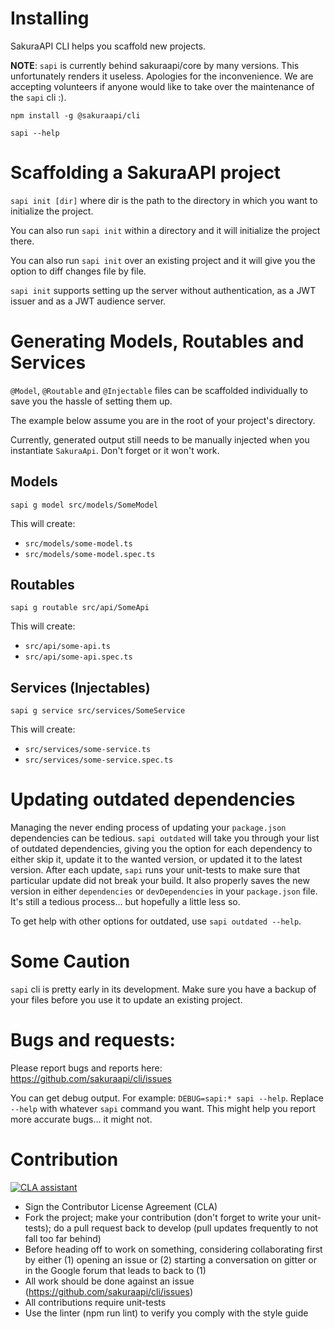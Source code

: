 # Installing

SakuraAPI CLI helps you scaffold new projects.

__NOTE__: `sapi` is currently behind sakuraapi/core by many versions. This unfortunately renders it useless. Apologies for the inconvenience. We are accepting volunteers if anyone would like to take over the maintenance of the `sapi` cli :).

`npm install -g @sakuraapi/cli`

`sapi --help`

# Scaffolding a SakuraAPI project

`sapi init [dir]` where dir is the path to the directory in which you want to initialize the project.

You can also run `sapi init` within a directory and it will initialize the project there.

You can also run `sapi init` over an existing project and it will give you the option to diff changes file by file.

`sapi init` supports setting up the server without authentication, as a JWT issuer and as a JWT audience server.

# Generating Models, Routables and Services
`@Model`, `@Routable` and `@Injectable` files can be scaffolded individually to save you the hassle of setting them up.

The example below assume you are in the root of your project's directory.

Currently, generated output still needs to be manually injected when you instantiate `SakuraApi`. Don't forget or it won't work.

## Models
`sapi g model src/models/SomeModel`

This will create:

* `src/models/some-model.ts`
* `src/models/some-model.spec.ts`

## Routables
`sapi g routable src/api/SomeApi`

This will create:

* `src/api/some-api.ts`
* `src/api/some-api.spec.ts`

## Services (Injectables)

`sapi g service src/services/SomeService`

This will create:

* `src/services/some-service.ts`
* `src/services/some-service.spec.ts`


# Updating outdated dependencies
Managing the never ending process of updating your `package.json` dependencies can be tedious. `sapi outdated` will take you through your list of outdated dependencies, giving you the option for each dependency to either skip it, update it to the wanted version, or updated it to the latest version. After each update, `sapi` runs your unit-tests to make sure that particular update did not break your build. It also properly saves the new version in either `dependencies` or `devDependencies` in your `package.json` file. It's still a tedious process... but hopefully a little less so.

To get help with other options for outdated, use `sapi outdated --help`. 

# Some Caution

`sapi` cli is pretty early in its development. Make sure you have a backup of your files before you use it to update an existing project.

# Bugs and requests:

Please report bugs and reports here: https://github.com/sakuraapi/cli/issues

You can get debug output. For example: `DEBUG=sapi:* sapi --help`. Replace `--help` with whatever `sapi` command you want. This might help you report more accurate bugs... it might not.

# Contribution
[![CLA assistant](https://cla-assistant.io/readme/badge/sakuraapi/cli)](https://cla-assistant.io/sakuraapi/cli)

* Sign the Contributor License Agreement (CLA)
* Fork the project; make your contribution (don't forget to write your unit-tests); do a pull request back to develop (pull updates frequently to not fall too far behind)
* Before heading off to work on something, considering collaborating first by either (1) opening an issue or (2) starting a conversation on gitter or in the Google forum that leads to back to (1)
* All work should be done against an issue (https://github.com/sakuraapi/cli/issues)
* All contributions require unit-tests
* Use the linter (npm run lint) to verify you comply with the style guide
